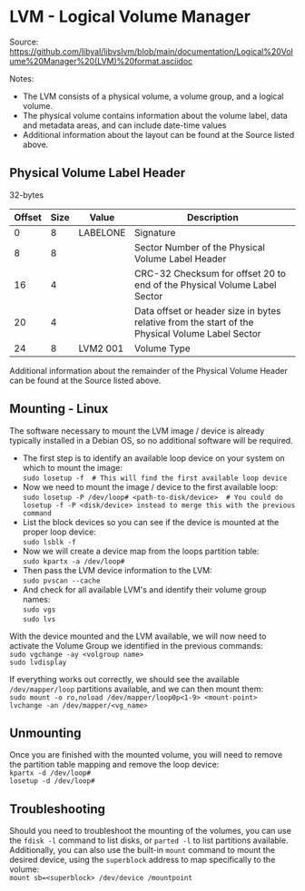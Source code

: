 # LVM - Logical Volume Manager

Source: https://github.com/libyal/libvslvm/blob/main/documentation/Logical%20Volume%20Manager%20(LVM)%20format.asciidoc

Notes:
- The LVM consists of a physical volume, a volume group, and a logical volume.
- The physical volume contains information about the volume label, data and metadata areas, and can include date-time values
- Additional information about the layout can be found at the Source listed above.

## Physical Volume Label Header

32-bytes

|Offset   |Size             |Value                  |Description |
|-      |-                  |-                      |- |
|0      |8                  |LABELONE               |Signature |
|8		|8					|						|Sector Number of the Physical Volume Label Header |
|16		|4					|						|CRC-32 Checksum for offset 20 to end of the Physical Volume Label Sector|
|20		|4					|						|Data offset or header size in bytes relative from the start of the Physical Volume Label Sector|
|24		|8					|LVM2 001				|Volume Type |

Additional information about the remainder of the Physical Volume Header can be found at the Source listed above.  
  
## Mounting - Linux

The software necessary to mount the LVM image / device is already typically installed in a Debian OS, so no additional software will be required.

- The first step is to identify an available loop device on your system on which to mount the image:  
`sudo losetup -f  # This will find the first available loop device`  
- Now we need to mount the image / device to the first available loop:  
`sudo losetup -P /dev/loop# <path-to-disk/device>  # You could do losetup -f -P <disk/device> instead to merge this with the previous command`  
- List the block devices so you can see if the device is mounted at the proper loop device:  
`sudo lsblk -f`  
- Now we will create a device map from the loops partition table:  
`sudo kpartx -a /dev/loop#`  
- Then pass the LVM device information to the LVM:  
`sudo pvscan --cache`  
- And check for all available LVM's and identify their volume group names:  
`sudo vgs`  
`sudo lvs`  
  
With the device mounted and the LVM available, we will now need to activate the Volume Group we identified in the previous commands:  
`sudo vgchange -ay <volgroup name>`  
`sudo lvdisplay`  

If everything works out correctly, we should see the available `/dev/mapper/loop` partitions available, and we can then mount them:  
`sudo mount -o ro,noload /dev/mapper/loop0p<1-9> <mount-point>`  
`lvchange -an /dev/mapper/<vg_name>`  

## Unmounting  
  
Once you are finished with the mounted volume, you will need to remove the partition table mapping and remove the loop device:  
`kpartx -d /dev/loop#`  
`losetup -d /dev/loop#`  


## Troubleshooting

Should you need to troubleshoot the mounting of the volumes, you can use the `fdisk -l` command to list disks, or `parted -l` to list partitions available.  
Additionally, you can also use the built-in `mount` command to mount the desired device, using the `superblock` address to map specifically to the volume:  
`mount sb=<superblock> /dev/device /mountpoint`
